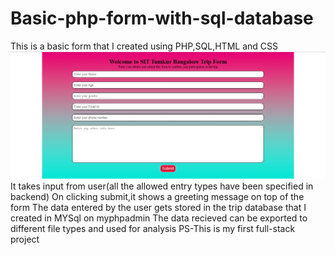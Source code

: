 # Basic-php-form-with-sql-database
This is a basic form that I created using PHP,SQL,HTML and CSS
![Form Screenshot](https://github.com/manish-9245/Basic-php-form-with-sql-database/blob/main/screenshot%20of%20form.PNG)
It takes input from user(all the allowed entry types have been specified in backend)
On clicking submit,it shows a greeting message on top of the form
The data entered by the user gets stored in the trip database that I created in MYSql on myphpadmin
The data recieved can be exported to different file types and used for analysis
PS-This is my first full-stack project

